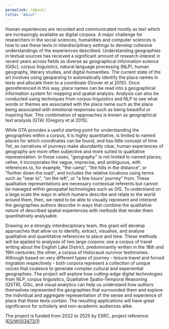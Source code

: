 ```yaml
---
permalink: /about/
title: "About"
---
```


Human experiences are recorded and communicated mostly as text which are increasingly available as digital corpora. A major challenge for researchers in the social sciences, humanities and computer sciences is how to use these texts in interdisciplinary settings to develop cohesive understandings of the experiences described. Understanding geographies in textual sources has received a significant amount of research interest in recent years across fields as diverse as geographical information science (GISc), corpus linguistics, natural language processing (NLP), human geography, literary studies, and digital humanities. The current state of the art involves using geoparsing to automatically identify the place names in texts and allocate them to a coordinate (Grover et al 2010). Once georeferenced in this way, place names can be read into a geographical information system for mapping and spatial analysis. Analysis can also be conducted using techniques from corpus linguistics and NLP to see what words or themes are associated with the place name such as the place being associated with emotional responses such as being beautiful or inspiring fear. This combination of approaches is known as geographical text analysis (GTA) (Gregory et al 2015).

While GTA provides a useful starting point for understanding the geographies within a corpus, it is highly quantitative, is limited to named places for which coordinates can be found, and has little concept of time. Yet, as narratives of journeys make abundantly clear, human experiences of geography are more often subjective and more suited to qualitative representation. In these cases, "geography" is not limited to named places; rather, it incorporates the vague, imprecise, and ambiguous, with references to, for example, "the camp", "the hills in the distance", or "further down the road", and includes the relative locations using terms such as "near to", "on the left", or "a few hours' journey" from. These qualitative representations are necessary contextual referents but cannot be managed within geospatial technologies such as GIS. To understand on a large scale the ways in which humans describe and relate to the world around them, then, we need to be able to visually represent and interpret the geographies authors describe in ways that combine the qualitative nature of described spatial experiences with methods that render them quantitatively analysable.

Drawing on a strongly interdisciplinary team, this grant will develop approaches that allow us to identify, extract, visualise, and analyse qualitative and quantitative references to place and time. These methods will be applied to analyses of two large corpora: one a corpus of travel writing about the English Lake District, predominantly written in the 18th and 19th centuries; the other, a corpus of Holocaust survivor testimonies. Although based on very different types of journey - leisure travel and forced migration respectively - both corpora represent a collection of unique voices that coalesce to generate complex cultural and experiential geographies. The project will explore how cutting-edge digital technologies from NLP, corpus linguistics, Qualitative Spatio-Temporal Reasoning (QSTR), GISc, and visual analytics can help us understand how authors themselves represented the geographies that surrounded them and explore the individual and aggregate representation of the sense and experience of place that these texts contain. The resulting applications will have great significance for scholarly and non-academic audiences alike.

The project is funded from 2022 to 2025 by ESRC, project reference: [(ES/W003473/1)](https://gtr.ukri.org/projects?ref=ES%2FW003473%2F1)
